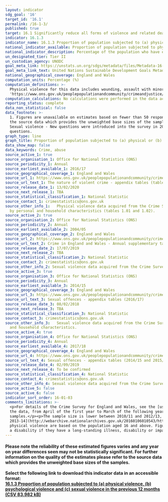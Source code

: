 ```yaml
---
layout: indicator
sdg_goal: '16'
target_id: '16.1'
permalink: /16-1-3/
published: true
target: 16.1 Significantly reduce all forms of violence and related death rates everywhere
indicator: 16.1.3
indicator_name: 16.1.3 Proportion of population subjected to (a) physical violence, (b) psychological violence and (c) sexual violence in the previous 12 months
national_indicator_available: Proportion of population subjected to physical and sexual violence in the previous 12 months
national_indicator_description: Percentage of the population who have experienced physical violence and/or sexual violence in the last 12 months. 
un_designated_tier: Tier II
un_custodian_agency: UNODC
goal_meta_link: https://unstats.un.org/sdgs/metadata/files/Metadata-16-01-03.pdf
goal_meta_link_text: United Nations Sustainable Development Goals Metadata (PDF 217 KB)
national_geographical_coverage: England and Wales
computation_units: Percentage (%)
computation_definitions: >-
  Physical violence for this data includes wounding, assault with minor injury and assault without injury. Sexual violence for this data refers to any sexual violence, including attempts. For details of the CSEW, see the <a href=
  'https://www.ons.gov.uk/peoplepopulationandcommunity/crimeandjustice/methodologies/userguidetocrimestatisticsforenglandandwales'>User guide to crime statistics for England and Wales.</a>
computation_calculations: No calculations were performed in the data acquisition of this indicator as appropriate data was readily available in the final format specified by this indicator.
reporting_status: complete
data_non_statistical: false
data_footnote: >-
  1. Figures are unavailable on estimates based on fewer than 50 respondents. 2. Please note the reliability of these estimated figures varies and any year on year differences seen may not be statistically significant. For further information on the quality of the estimates please refer to
  the source data which provides the unweighted base sizes of the samples. Data broken down by income is not available for 18/19 as this data was not collected in the survey. Physical violence - Physical violence includes wounding, assault with minor injury and assault without injury.
  Sexual violence - New questions were introduced into the survey in 2012/13, and estimates from this year onwards are calculated using these new questions. Estimates for earlier years are calculated from the original questions with an adjustment applied to make them comparable to the new
  questions.
graph_type: line
graph_title: Proportion of population subjected to (a) physical or (b) sexual violence in the last 12 months
data_show_map: false
data_keywords: Crime, abuse
source_active_1: true
source_organisation_1: Office for National Statistics (ONS)
source_periodicity_1: Annual
source_earliest_available_1: 2016/17
source_geographical_coverage_1: England and Wales
source_url_1: https://www.ons.gov.uk/peoplepopulationandcommunity/crimeandjustice/datasets/thenatureofviolentcrimeappendixtables
source_url_text_1: The nature of violent crime - appendix tables (tables 1 and 2).
source_release_date_1: 13/02/2020
source_next_release_1: TBA
source_statistical_classification_1: National Statistic
source_contact_1: crimestatistics@ons.gov.uk
source_other_info_1:   Physical violence data acquired from the Crime Survey for England and Wales. See the [nature of violent crime - appendix tables](https://www.ons.gov.uk/peoplepopulationandcommunity/crimeandjustice/datasets/appendixtablesfocusonviolentcrimeandsexualoffences) for 2014/15 and 2015/16 data
  by personal and household characteristics (tables 1.01 and 1.02).
source_active_2: true
source_organisation_2: Office for National Statistics (ONS)
source_periodicity_2: Annual
source_earliest_available_2: 2004/05
source_geographical_coverage_2: England and Wales
source_url_2: https://www.ons.gov.uk/peoplepopulationandcommunity/crimeandjustice/datasets/crimeinenglandandwalesannualsupplementarytables
source_url_text_2: Crime in England and Wales - Annual supplementary tables
source_release_date_2: 17/07/2019
source_next_release_2: TBA
source_statistical_classification_2: National Statistic
source_contact_2: crimestatistics@ons.gov.uk
source_other_info_2: Sexual violence data acquired from the Crime Survey for England and Wales (Supplementary tables S41b and S42b).
source_active_3: true
source_organisation_3: Office for National Statistics (ONS)
source_periodicity_3: Annual
source_earliest_available_3: 2014/15
source_geographical_coverage_3: England and Wales
source_url_3: https://www.ons.gov.uk/peoplepopulationandcommunity/crimeandjustice/datasets/sexualoffencesappendixtables
source_url_text_3: Sexual offences - appendix tables (2016/17)
source_release_date_3: 08/02/2018
source_next_release_3: TBA
source_statistical_classification_3: National Statistic
source_contact_3: crimestatistics@ons.gov.uk
source_other_info_3:   Sexual violence data acquired from the Crime Survey for England and Wales. See the [Sexual offences - appendix tables](https://www.ons.gov.uk/peoplepopulationandcommunity/crimeandjustice/datasets/appendixtablesfocusonviolentcrimeandsexualoffences) for 2014/15 and 2015/16 data by personal
  and household characteristics.
source_active_4: true
source_organisation_4: Office for National Statistics (ONS)
source_periodicity_4: Annual
source_earliest_available_4: 2017/18
source_geographical_coverage_4: England and Wales
source_url_4: https://www.ons.gov.uk/peoplepopulationandcommunity/crimeandjustice/adhocs/10458percentageofadultsaged16to59whowerevictimsofsexualassaultincludingattemptsinthelastyearbyselectedpersonalorhouseholdcharacteristicsandsexyearendingmarch2018csew
source_url_text_4: Sexual offences - appendix tables (2014/15 and 2015/16)
source_release_date_4: 02/09/2019
source_next_release_4: To be confirmed
source_statistical_classification_4: National Statistic
source_contact_4: crimestatistics@ons.gov.uk
source_other_info_4: Sexual violence data acquired from the Crime Survey for England and Wales.
source_active_5: false
source_active_6: false
indicator_sort_order: 16-01-03
comments_limitations: >-
  <p>For details of the Crime Survey for England and Wales, see the [user guide to crime statistics for England and Wales](https://www.ons.gov.uk/peoplepopulationandcommunity/crimeandjustice/methodologies/crimeandjusticemethodology).</p><p>The year format refers to the two years covered by
  the data, from April of the first year to March of the following year. For example, 2018/19 covers the period of April 2018 to March 2019.</p><p>For further information on the quality of the estimates please refer to the source data which provides the unweighted base sizes of the
  samples.</p><p>The sample size is lower between 2010/11 and 2012/13, and between 2017/18 and 2018/19 due to use of a split-sample experiment in these years. The methodological note titled [Split sample for intimate personal violence
  2013-14](http://webarchive.nationalarchives.gov.uk/20160106010543/http:/www.ons.gov.uk/ons/guide-method/method-quality/specific/crime-statistics-methodology/methodological-notes/split-sample-for-intimate-personal-violence-2013-14.pdf) provides further information.</p><p>Figures on
  physical violence are based on the population aged 16 and above. Figures on sexual violence are based on the population aged 16 to 59.</p><p>The definition of disability used is consistent with the core definition of disability under the Equality Act 2010. A person is considered to have
  a disability if they have a long-standing illness, disability or impairment which causes difficulty with day-to-day activities.</p> Data follows the UN specification for this indicator. This indicator has been identified in collaboration with topic experts.
---
```

#### Please note the reliability of these estimated figures varies and any year on year differences seen may not be statistically significant. For further information on the quality of the estimates please refer to the source data which provides the unweighted base sizes of the samples.<br><br>Select the following link to download this indicator data in an accessible format:<br>[16.1.3 Proportion of population subjected to (a) physical violence, (b) psychological violence and (c) sexual violence in the previous 12 months (CSV 83.982 kB)](https://sustainabledevelopment-uk.github.io/sdg-data/data/16-1-3.csv)